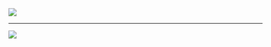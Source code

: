 <img src="https://github.com/rohit2701singh/Classic-Snake-Game-day20-21/assets/156118970/0ca87ae4-25d9-4f54-9bdd-13abe4cf004c" >
<hr>
<img src ="https://github.com/rohit2701singh/Classic-Snake-Game-day20-21/assets/156118970/c517e177-a955-4b33-a318-b5383eda3d04" >
